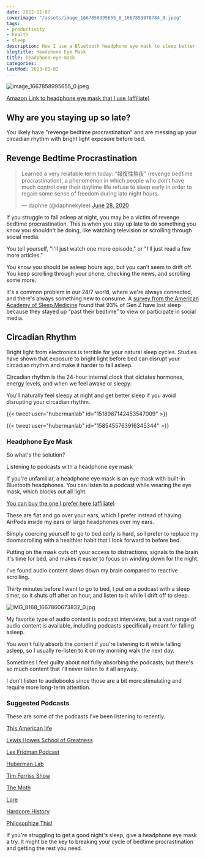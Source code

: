 ```yaml
---
date: 2022-11-07
coverimage: "/assets/image_1667858995655_0_1667859078784_0.jpeg"
tags:
- productivity
- health
- sleep
description: How I use a Bluetooth headphone eye mask to sleep better
blogtitle: Headphone Eye Mask
title: headphone-eye-mask
categories:
lastMod: 2023-01-02
---
```



![image_1667858995655_0.jpeg](/assets/image_1667858995655_0_1667859078784_0.jpeg)

[Amazon Link to headphone eye mask that I use (affiliate)](https://www.amazon.com/dp/B07TPLZY74?tag=mus0a-21)

## Why are you staying up so late?

You likely have "revenge bedtime procrastination" and are messing up your circadian rhythm with bright light exposure before bed.

## Revenge Bedtime Procrastination

<blockquote class="twitter-tweet"><p lang="en" dir="ltr">Learned a very relatable term today: “報復性熬夜” (revenge bedtime procrastination), a phenomenon in which people who don’t have much control over their daytime life refuse to sleep early in order to regain some sense of freedom during late night hours.</p>&mdash; daphne (@daphnekylee) <a href="?ref_src=twsrc%5Etfw">June 28, 2020</a></blockquote> <script async src="https://platform.twitter.com/widgets.js" charset="utf-8"></script>

If you struggle to fall asleep at night, you may be a victim of revenge bedtime procrastination. This is when you stay up late to do something you know you shouldn't be doing, like watching television or scrolling through social media.

You tell yourself, "I'll just watch one more episode," or "I'll just read a few more articles."

You know you should be asleep hours ago, but you can’t seem to drift off. You keep scrolling through your phone, checking the news, and scrolling some more.

It's a common problem in our 24/7 world, where we're always connected, and there's always something new to consume. A [survey from the American Academy of Sleep Medicine](https://aasm.org/are-you-tiktok-tired-93-of-gen-z-admit-to-staying-up-past-their-bedtime-due-to-social-media/) found that 93% of Gen Z have lost sleep because they stayed up “past their bedtime” to view or participate in social media.

## Circadian Rhythm

Bright light from electronics is terrible for your natural sleep cycles. Studies have shown that exposure to bright light before bed can disrupt your circadian rhythm and make it harder to fall asleep.

Circadian rhythm is the 24-hour internal clock that dictates hormones, energy levels, and when we feel awake or sleepy.

You'll naturally feel sleepy at night and get better sleep if you avoid disrupting your circadian rhythm.

{{< tweet user="hubermanlab" id="1518987142453547009" >}}

{{< tweet user="hubermanlab" id="1585455763916345344" >}}

### Headphone Eye Mask

So what's the solution?

Listening to podcasts with a headphone eye mask

If you're unfamiliar, a headphone eye mask is an eye mask with built-in Bluetooth headphones. You can listen to a podcast while wearing the eye mask, which blocks out all light.

[You can buy the one I prefer here (affiliate)](https://www.amazon.com/dp/B07TPLZY74?tag=mus0a-21)

These are flat and go over your ears, which I prefer instead of having AirPods inside my ears or large headphones over my ears.

Simply coercing yourself to go to bed early is hard, so I prefer to replace my doomscrolling with a healthier habit that I look forward to before bed.

Putting on the mask cuts off your access to distractions, signals to the brain it's time for bed, and makes it easier to focus on winding down for the night.

I've found audio content slows down my brain compared to reactive scrolling.

Thirty minutes before I want to go to bed, I put on a podcast with a sleep timer, so it shuts off after an hour, and listen to it while I drift off to sleep.

![IMG_8168_1667860673832_0.jpg](/assets/IMG_8168_1667860673832_0_1667947938192_0.jpg)

My favorite type of audio content is podcast interviews, but a vast range of audio content is available, including podcasts specifically meant for falling asleep.

You won't fully absorb the content if you're listening to it while falling asleep, so I usually re-listen to it on my morning walk the next day.

Sometimes I feel guilty about not fully absorbing the podcasts, but there's so much content that I'll never listen to it all anyway.

I don't listen to audiobooks since those are a bit more stimulating and require more long-term attention.

### Suggested Podcasts

These are some of the podcasts I've been listening to recently.

[This American life](https://www.thisamericanlife.org)

[Lewis Howes School of Greatness](https://lewishowes.com/sogpodcast/)

[Lex Fridman Podcast](https://lexfridman.com/podcast/)

[Huberman Lab](https://hubermanlab.com/category/podcast-episodes/)

[Tim Ferriss Show](https://tim.blog/podcast/)

[The Moth](https://themoth.org/podcast)

[Lore](https://www.lorepodcast.com/episodes)

[Hardcore History](https://www.dancarlin.com/hardcore-history-series/)

[Philosophize This!](https://www.philosophizethis.org/podcasts)

If you're struggling to get a good night's sleep, give a headphone eye mask a try. It might be the key to breaking your cycle of bedtime procrastination and getting the rest you need.
